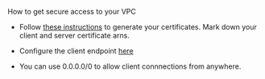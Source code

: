 
How to get secure access to your VPC

* Follow [these instructions](https://docs.aws.amazon.com/vpn/latest/clientvpn-admin/authentication-authrization.html#mutual) to generate your certificates.  Mark down your client and server certificate arns.

* Configure the client endpoint [here](https://console.aws.amazon.com/vpc/home?region=us-east-1#CreateClientVpnEndpoint:)

* You can use 0.0.0.0/0 to allow client connnections from anywhere.
